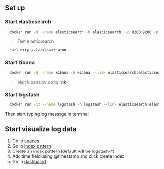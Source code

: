 ## Set up

### Start elasticsearch
```bash
  docker run -d --name elasticsearch -h elasticsearch  -p 9200:9200 -p 9300:9300 -e "discovery.type=single-node" elasticsearch:7.9.2
```
> Test elasticsearch
```bash
  curl http://localhost:9200
```

### Start kibana
```bash
  docker run -d --name kibana -h kibana --link elasticsearch:elasticsearch -p 5601:5601 kibana:7.9.2
```
> Visit kibana by go to [link](http://localhost:5601/app/home#/)

### Start logstash
```bash
  docker run -it --name logstash -h logstash --link elasticsearch:elasticsearch -v ~/logstash.conf:/usr/share/logstash/pipeline/logstash.conf logstash:7.9.2 
```
Then start typing log message in terminal

## Start visualize log data

1. Go to [spaces](http://localhost:5601/app/management/kibana/spaces)
2. Go to [index pattern](http://localhost:5601/app/management/kibana/indexPatterns)
3. Create an index pattern (default will be logstash-*)
4. Add time field using @timestamp and click create index
5. Go to [dashbaord](http://localhost:5601/app/discover#/?_g=(filters:!(),refreshInterval:(pause:!t,value:0),time:(from:now-15m,to:now))&_a=(columns:!(_source),filters:!(),index:b39344e0-0f9c-11eb-8a03-a955ac853ab1,interval:auto,query:(language:kuery,query:''),sort:!()))
